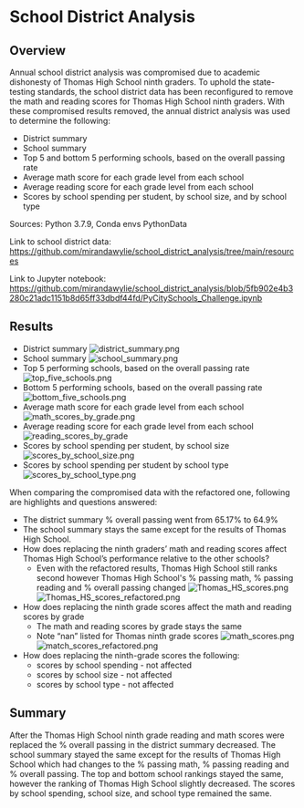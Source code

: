 # School District Analysis

## Overview
Annual school district analysis was compromised due to academic dishonesty of Thomas High School ninth graders. To uphold the state-testing standards, the school district data has been reconfigured to remove the math and reading scores for Thomas High School ninth graders. With these compromised results removed, the annual district analysis was used to determine the following:

* District summary
* School summary
* Top 5 and bottom 5 performing schools, based on the overall passing rate
* Average math score for each grade level from each school
* Average reading score for each grade level from each school
* Scores by school spending per student, by school size, and by school type

Sources: Python 3.7.9, Conda envs PythonData

Link to school district data: https://github.com/mirandawylie/school_district_analysis/tree/main/resources

Link to Jupyter notebook: https://github.com/mirandawylie/school_district_analysis/blob/5fb902e4b3280c21adc1151b8d65ff33dbdf44fd/PyCitySchools_Challenge.ipynb

## Results
* District summary
![district_summary.png](images/district_summary.png)
* School summary
![school_summary.png](images/school_summary.png)
* Top 5 performing schools, based on the overall passing rate
![top_five_schools.png](images/top_five_schools.png)
* Bottom 5 performing schools, based on the overall passing rate
![bottom_five_schools.png](images/bottom_five_schools.png)
* Average math score for each grade level from each school
![math_scores_by_grade.png](images/math_scores_by_grade.png)
* Average reading score for each grade level from each school
![reading_scores_by_grade](images/reading_scores_by_grade.png)
* Scores by school spending per student, by school size
![scores_by_school_size.png](images/scores_by_school_size.png)
* Scores by school spending per student by school type
![scores_by_school_type.png](images/scores_by_school_type.png)

 When comparing the compromised data with the refactored one, following are highlights and questions answered:
* The district summary % overall passing went from 65.17% to 64.9%
* The school summary stays the same except for the results of Thomas High School. 
* How does replacing the ninth graders’ math and reading scores affect Thomas High School’s performance relative to the other schools?
    - Even with the refactored results, Thomas High School still ranks second however Thomas High School's % passing math, % passing reading and % overall passing changed
    ![Thomas_HS_scores.png](images/Thomas_HS_scores.png)
    ![Thomas_HS_scores_refactored.png](images/Thomas_HS_scores_refactored.png)
* How does replacing the ninth grade scores affect the math and reading scores by grade
    - The math and reading scores by grade stays the same
    - Note “nan” listed for Thomas ninth grade scores
    ![math_scores.png](images/math_scores.png) 
    ![match_scores_refactored.png](images/math_scores_refactored.png)
* How does replacing the ninth-grade scores the following:
    - scores by school spending - not affected
    - scores by school size - not affected
    - scores by school type - not affected

## Summary
After the Thomas High School ninth grade reading and math scores were replaced the % overall passing in the district summary decreased. The school summary stayed the same except for the results of Thomas High School which had changes to the % passing math, % passing reading and % overall passing. The top and bottom school rankings stayed the same, however the ranking of Thomas High School slightly decreased. The scores by school spending, school size, and school type remained the same.